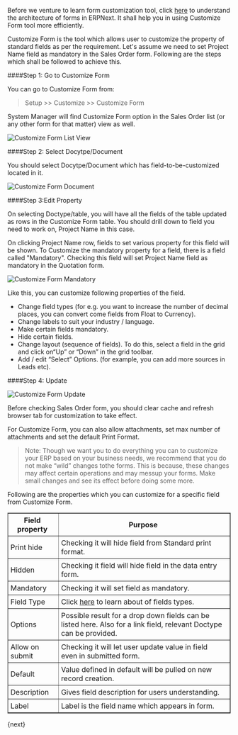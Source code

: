 <!--markdown-->
Before we venture to learn form customization tool, click [here](https://kb.frappe.io/kb/customization/form-architecture) to understand the architecture of forms in ERPNext. It shall help you in using Customize Form tool more efficiently.

Customize Form is the tool which allows user to customize the property of standard fields as per the requirement. Let's assume we need to set Project Name field as mandatory in the Sales Order form. Following are the steps which shall be followed to achieve this.

####Step 1: Go to Customize Form

You can go to Customize Form from:

> Setup >> Customize >> Customize Form

System Manager will find Customize Form option in the Sales Order list (or any other form for that matter) view as well.

![Customize Form List View](/assets/manual_erpnext_com/old_images/erpnext/customize-form-list-view.png)

####Step 2: Select Docytpe/Document

You should select Docytpe/Document which has field-to-be-customized located in it.

![Customize Form Document](/assets/manual_erpnext_com/old_images/erpnext/customize-form-document.png)

####Step 3:Edit Property

On selecting Doctype/table, you will have all the fields of the table updated as rows in the Customize Form table. You should drill down to field you need to work on, Project Name in this case.

On clicking Project Name row, fields to set various property for this field will be shown. To Customize the mandatory property for a field, there is a field called "Mandatory". Checking this field will set Project Name field as mandatory in the Quotation form.

![Customize Form Mandatory](/assets/manual_erpnext_com/old_images/erpnext/customize-form-mandatory.png)

Like this, you can customize following properties of the field.

* Change field types (for e.g. you want to increase the number of decimal places, you can convert come fields from Float to Currency).
* Change labels to suit your industry / language.
* Make certain fields mandatory.
* Hide certain fields.
* Change layout (sequence of fields). To do this, select a field in the grid and click on“Up” or “Down” in the grid toolbar.
* Add / edit “Select” Options. (for example, you can add more sources in Leads etc).

####Step 4: Update

![Customize Form Update](/assets/manual_erpnext_com/old_images/erpnext/customize-form-update.png)

Before checking Sales Order form, you should clear cache and refresh browser tab for customization to take effect.

For Customize Form, you can also allow attachments, set max number of attachments and set the default Print Format.

>Note: Though we want you to do everything you can to customize your ERP based on your business needs, we recommend that you do not make “wild” changes tothe forms. This is because, these changes may affect certain operations and may messup your forms. Make small changes and see its effect before doing some more.

Following are the properties which you can customize for a specific field from Customize Form.
<style>
    td { 
    padding:5px 10px 5px 5px;
    };
    img {
    align:center;
    };
table, th, td {
    border: 1px solid black;
    border-collapse: collapse;
}
</style>
<table border="1" width="700px">
  <tbody>
    <tr>
      <td style="text-align: center;"><b>Field property</b></td>
      <td style="text-align: center;"><b>Purpose</b></td>
    </tr>
    <tr>
      <td>Print hide</td>
      <td>Checking it will hide field from Standard print format.</td>
    </tr>
    <tr>
      <td>Hidden</td>
      <td>Checking it field will hide field in the data entry form.</td>
    </tr>
    <tr>
      <td>Mandatory</td>
      <td>Checking it will set field as mandatory.</td>
    </tr>
    <tr>
      <td>Field Type</td>
      <td>Click <a href="https://erpnext.com/kb/customize/field-types">here</a> to learn about of fields types.</td>
    </tr>
    <tr>
      <td>Options</td>
      <td>Possible result for a drop down fields can be listed here. Also for a link field, relevant Doctype can be provided.</td>
    </tr>
    <tr>
      <td>Allow on submit</td>
      <td>Checking it will let user update value in field even in submitted form.</td>
    </tr>
    <tr>
      <td>Default</td>
      <td>Value defined in default will be pulled on new record creation.</td>
    </tr>
    <tr>
      <td>Description</td>
      <td>Gives field description for users understanding.</td>
    </tr>
    <tr>
      <td>Label</td>
      <td>Label is the field name which appears in form.</td>
    </tr>
  </tbody>
</table>

{next}
